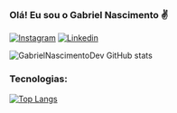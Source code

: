 ### Olá! Eu sou o Gabriel Nascimento ✌

[![Instagram](https://img.shields.io/badge/Instagram-E4405F?style=for-the-badge&logo=instagram&logoColor=white)](https://www.instagram.com/__ogbiel/?next=%2F)
[![Linkedin](https://img.shields.io/badge/LinkedIn-0077B5?style=for-the-badge&logo=linkedin&logoColor=white)](https://www.linkedin.com/in/gabriel-henrique-dos-santos-nascimento-b935b6269/)

![GabrielNascimentoDev GitHub stats](https://github-readme-stats.vercel.app/api?username=GabrielNascimentoDev&show_icons=true&theme=onedark)

### Tecnologias:

[![Top Langs](https://github-readme-stats.vercel.app/api/top-langs/?username=GabrielNascimentoDev)](https://github.com/anuraghazra/github-readme-stats)
